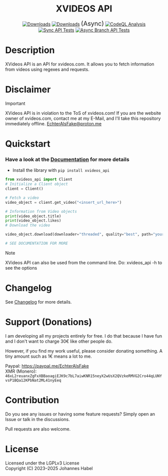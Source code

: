 <h1 align="center">XVIDEOS API</h1> 

<div align="center">
    <a href="https://pepy.tech/project/xvideos_api"><img src="https://static.pepy.tech/badge/xvideos_api" alt="Downloads"></a>
    <a href="https://pepy.tech/project/xvideos_api-async"><img src="https://static.pepy.tech/badge/xvideos_api-async" alt="Downloads"></a> <pan style="font-size: 20px">(Async)</pan>
    <a href="https://github.com/EchterAlsFake/xvideos_api/workflows/"><img src="https://github.com/EchterAlsFake/xvideos_api/workflows/CodeQL/badge.svg" alt="CodeQL Analysis"/></a>
    <a href="https://github.com/EchterAlsFake/xvideos_api/actions/workflows/sync-tests.yml"><img src="https://github.com/EchterAlsFake/xvideos_api/actions/workflows/sync-tests.yml/badge.svg" alt="Sync API Tests"/></a>
    <a href="https://github.com/EchterAlsFake/xvideos_api/actions/workflows/async-tests.yml"><img src="https://github.com/EchterAlsFake/xvideos_api/actions/workflows/async-tests.yml/badge.svg?branch=async" alt="Async Branch API Tests"></a>
</div>

# Description
XVideos API is an API for xvideos.com. It allows you to fetch information from videos using regexes and requests.

# Disclaimer
> [!IMPORTANT] 
> XVideos API is in violation to the ToS of xvideos.com!
> If you are the website owner of xvideos.com, contact me at my E-Mail, and I'll take this repository immediately offline.
> EchterAlsFake@proton.me

# Quickstart

### Have a look at the [Documentation](https://github.com/EchterAlsFake/API_Docs/blob/master/Porn_APIs/XVideos.md) for more details
- Install the library with `pip install xvideos_api`


```python
from xvideos_api import Client
# Initialize a Client object
client = Client()

# Fetch a video
video_object = client.get_video("<insert_url_here>")

# Information from Video objects
print(video_object.title)
print(video_object.likes)
# Download the video

video_object.download(downloader="threaded", quality="best", path="your_output_path + filename")

# SEE DOCUMENTATION FOR MORE
```

> [!NOTE]
> XVideos API can also be used from the command line. Do: xvideos_api -h to see the options
# Changelog
See [Changelog](https://github.com/EchterAlsFake/xvideos_api/blob/master/README/Changelog.md) for more details.

# Support (Donations)
I am developing all my projects entirely for free. I do that because I have fun and I don't want
to charge 30€ like other people do.

However, if you find my work useful, please consider donating something. A tiny amount such as 1€
means a lot to me.

Paypal: https://paypal.me/EchterAlsFake
<br>XMR (Monero): `46xL2reuanxZgFxXBBaoagiEJK9c7bL7aiwKNR15neyX2wUsX2QVzkeRMVG2Cro44qLUNYvsP1BQa12KPbNat2ML41nyEeq`


# Contribution
Do you see any issues or having some feature requests? Simply open an Issue or talk
in the discussions.

Pull requests are also welcome.

# License
Licensed under the LGPLv3 License
<br>Copyright (C) 2023–2025 Johannes Habel
